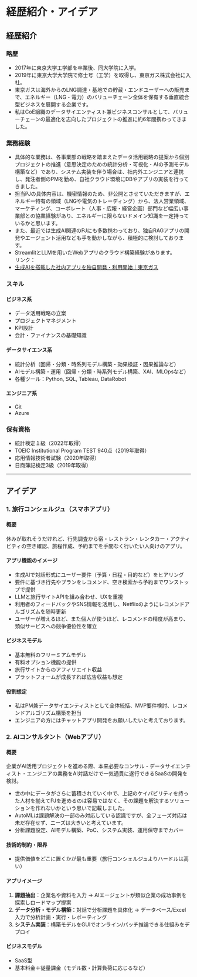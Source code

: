 # 経歴紹介・アイデア

## 経歴紹介
### 略歴
- 2017年に東京大学工学部を卒業後、同大学院に入学。  
- 2019年に東京大学大学院で修士号（工学）を取得し、東京ガス株式会社に入社。  
- 東京ガスは海外からのLNG調達・基地での貯蔵・エンドユーザーへの販売まで、エネルギー（LNG・電力）のバリューチェーン全体を保有する垂直統合型ビジネスを展開する企業です。
- 私はCoE組織のデータサイエンティスト兼ビジネスコンサルとして、バリューチェーンの最適化を志向したプロジェクトの推進に約6年間携わってきました。

### 業務経験
- 具体的な業務は、各事業部の戦略を踏まえたデータ活用戦略の提案から個別プロジェクトの推進（意思決定のための統計分析・可視化・AIの予測モデル構築など）であり、システム実装を伴う場合は、社内外エンジニアと連携し、発注者側のPMを勤め、自社クラウド環境にDBやアプリの実装を行ってきました。
- 担当PJの具体内容は、機密情報のため、非公開とさせていただきますが、エネルギー特有の領域（LNGや電気のトレーディング）から、法人営業領域、マーケティング、コーポレート（人事・広報・経営企画）部門など幅広い事業部との協業経験があり、エネルギーに限らないドメイン知識を一定持っているかと思います。  
- また、最近では生成AI関連のPJにも多数携わっており、独自RAGアプリの開発やエージェント活用なども手を動かしながら、積極的に検討しております。  
- StreamlitとLLMを用いたWebアプリのクラウド構築経験があります。  
リンク：
- [生成AIを搭載した社内アプリを独自開発・利用開始｜東京ガス](https://www.tokyo-gas.co.jp/news/topics/20241010-02.html)  

### スキル

#### ビジネス系
- データ活用戦略の立案  
- プロジェクトマネジメント  
- KPI設計  
- 会計・ファイナンスの基礎知識

#### データサイエンス系
- 統計分析（回帰・分類・時系列モデル構築・効果検証・因果推論など）  
- AIモデル構築・運用（回帰・分類・時系列モデル構築、XAI、MLOpsなど）  
- 各種ツール：Python, SQL, Tableau, DataRobot  

#### エンジニア系
- Git
- Azure  

### 保有資格
- 統計検定１級（2022年取得）  
- TOEIC Institutional Program TEST 940点（2019年取得）  
- 応用情報技術者試験（2020年取得）  
- 日商簿記検定3級（2019年取得）  

---

## アイデア

### 1. 旅行コンシェルジュ（スマホアプリ）
#### 概要
休みが取れそうだけれど、行先調査から宿・レストラン・レンタカー・アクティビティの空き確認、旅程作成、予約までを手間なく行いたい人向けのアプリ。

#### アプリ機能のイメージ
- 生成AIで対話形式にユーザー要件（予算・日程・目的など）をヒアリング  
- 要件に基づき行先やプランをレコメンド、空き検索から予約までワンストップで提供  
- LLMと旅行サイトAPIを組み合わせ、UXを重視  
- 利用者のフィードバックやSNS情報を活用し、Netflixのようにレコメンドアルゴリズムを随時更新
- ユーザーが増えるほど、また個人が使うほど、レコメンドの精度が高まり、類似サービスへの競争優位性を確立

#### ビジネスモデル
- 基本無料のフリーミアムモデル  
- 有料オプション機能の提供  
- 旅行サイトからのアフィリエイト収益  
- プラットフォームが成長すれば広告収益も想定  

#### 役割想定
- 私はPM兼データサイエンティストとして全体統括、MVP要件検討、レコメンドアルゴリズム構築を担当
- エンジニアの方にはチャットアプリ開発をお願いしたいと考えております。

### 2. AIコンサルタント（Webアプリ）
#### 概要
企業がAI活用プロジェクトを進める際、本来必要なコンサル・データサイエンティスト・エンジニアの業務をAI対話だけで一気通貫に遂行できるSaaSの開発を検討。
- 世の中にデータがさらに蓄積されていく中で、上記のケイパビリティを持った人材を揃えてPJを進めるのは容易ではなく、その課題を解決するソリューションを作れないかという思いで記載しました。
- AutoMLは課題解決の一部のみ対応している認識ですが、全フェーズ対応は未だ存在せず、ニーズは大きいと考えています。
- 分析課題設定、AIモデル構築、PoC、システム実装、運用保守までカバー  

#### 技術的制約・限界
- 提供価値をどこに置くかが最も重要（旅行コンシェルジュよりハードルは高い）

#### アプリイメージ
1. **課題抽出**：企業名や資料を入力 → AIエージェントが類似企業の成功事例を探索しロードマップ提案  
2. **データ分析・モデル構築**：対話で分析課題を具体化 → データベース/Excel入力で分析計画・実行・レポーティング  
3. **システム実装**：構築モデルをGUIでオンライン/バッチ推論できる仕組みをデプロイ  

#### ビジネスモデル
- SaaS型
- 基本料金＋従量課金（モデル数・計算負荷に応じるなど）